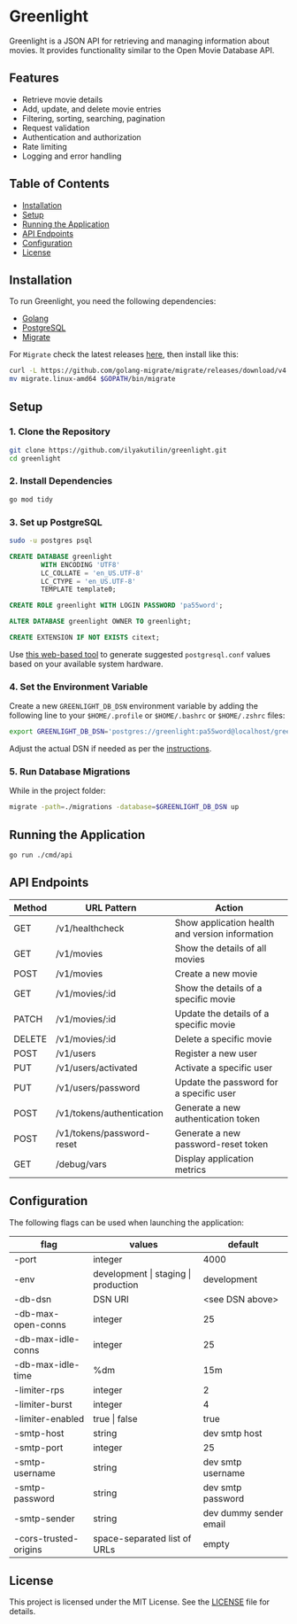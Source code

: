 # Greenlight

Greenlight is a JSON API for retrieving and managing information about movies. It provides functionality similar to the Open Movie Database API.

## Features

- Retrieve movie details
- Add, update, and delete movie entries
- Filtering, sorting, searching, pagination
- Request validation
- Authentication and authorization
- Rate limiting
- Logging and error handling

## Table of Contents

- [Installation](#installation)
- [Setup](#setup)
- [Running the Application](#running-the-application)
- [API Endpoints](#api-endpoints)
- [Configuration](#configuration)
- [License](#license)

## Installation

To run Greenlight, you need the following dependencies:

- [Golang](https://go.dev/doc/install)
- [PostgreSQL](https://www.postgresql.org/download/)
- [Migrate](https://github.com/golang-migrate/migrate)

For `Migrate` check the latest releases [here](https://github.com/golang-migrate/migrate/releases), then install like this:

```sh
curl -L https://github.com/golang-migrate/migrate/releases/download/v4.14.1/migrate.linux-amd64.tar.gz | tar xvz
mv migrate.linux-amd64 $GOPATH/bin/migrate
```

## Setup

### 1. Clone the Repository

```sh
git clone https://github.com/ilyakutilin/greenlight.git
cd greenlight
```

### 2. Install Dependencies

```sh
go mod tidy
```

### 3. Set up PostgreSQL

```sh
sudo -u postgres psql
```

```sql
CREATE DATABASE greenlight
        WITH ENCODING 'UTF8'
        LC_COLLATE = 'en_US.UTF-8'
        LC_CTYPE = 'en_US.UTF-8'
        TEMPLATE template0;

CREATE ROLE greenlight WITH LOGIN PASSWORD 'pa55word';

ALTER DATABASE greenlight OWNER TO greenlight;

CREATE EXTENSION IF NOT EXISTS citext;
```

Use [this web-based tool](https://pgtune.leopard.in.ua) to generate suggested `postgresql.conf` values based on your available system hardware.

### 4. Set the Environment Variable

Create a new `GREENLIGHT_DB_DSN` environment variable by adding the following line to your `$HOME/.profile` or `$HOME/.bashrc` or `$HOME/.zshrc` files:

```sh
export GREENLIGHT_DB_DSN='postgres://greenlight:pa55word@localhost/greenlight'
```

Adjust the actual DSN if needed as per the [instructions](https://www.postgresql.org/docs/current/libpq-connect.html#LIBPQ-CONNSTRING-URIS).

### 5. Run Database Migrations

While in the project folder:

```sh
migrate -path=./migrations -database=$GREENLIGHT_DB_DSN up
```

## Running the Application

```sh
go run ./cmd/api
```

## API Endpoints

| Method | URL Pattern               | Action                                          |
| ------ | ------------------------- | ----------------------------------------------- |
| GET    | /v1/healthcheck           | Show application health and version information |
| GET    | /v1/movies                | Show the details of all movies                  |
| POST   | /v1/movies                | Create a new movie                              |
| GET    | /v1/movies/:id            | Show the details of a specific movie            |
| PATCH  | /v1/movies/:id            | Update the details of a specific movie          |
| DELETE | /v1/movies/:id            | Delete a specific movie                         |
| POST   | /v1/users                 | Register a new user                             |
| PUT    | /v1/users/activated       | Activate a specific user                        |
| PUT    | /v1/users/password        | Update the password for a specific user         |
| POST   | /v1/tokens/authentication | Generate a new authentication token             |
| POST   | /v1/tokens/password-reset | Generate a new password-reset token             |
| GET    | /debug/vars               | Display application metrics                     |

## Configuration

The following flags can be used when launching the application:

| flag                  | values                               | default                |
| --------------------- | ------------------------------------ | ---------------------- |
| -port                 | integer                              | 4000                   |
| -env                  | development \| staging \| production | development            |
| -db-dsn               | DSN URI                              | \<see DSN above\>      |
| -db-max-open-conns    | integer                              | 25                     |
| -db-max-idle-conns    | integer                              | 25                     |
| -db-max-idle-time     | %dm                                  | 15m                    |
| -limiter-rps          | integer                              | 2                      |
| -limiter-burst        | integer                              | 4                      |
| -limiter-enabled      | true \| false                        | true                   |
| -smtp-host            | string                               | dev smtp host          |
| -smtp-port            | integer                              | 25                     |
| -smtp-username        | string                               | dev smtp username      |
| -smtp-password        | string                               | dev smtp password      |
| -smtp-sender          | string                               | dev dummy sender email |
| -cors-trusted-origins | space-separated list of URLs         | empty                  |

## License

This project is licensed under the MIT License. See the [LICENSE](https://opensource.org/license/mit) file for details.

